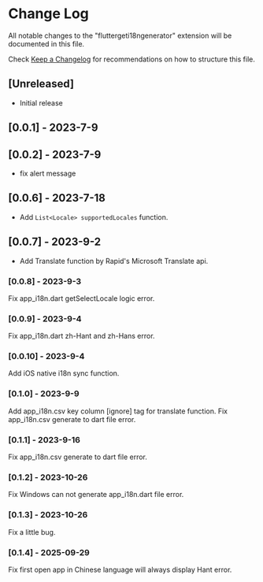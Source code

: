 # Change Log

All notable changes to the "fluttergeti18ngenerator" extension will be documented in this file.

Check [Keep a Changelog](http://keepachangelog.com/) for recommendations on how to structure this file.

## [Unreleased]

- Initial release

## [0.0.1] - 2023-7-9

## [0.0.2] - 2023-7-9
* fix alert message

## [0.0.6] - 2023-7-18
* Add `List<Locale> supportedLocales` function.

## [0.0.7] - 2023-9-2
* Add Translate function by Rapid's Microsoft Translate api.

### [0.0.8] - 2023-9-3

Fix app_i18n.dart getSelectLocale logic error.

### [0.0.9] - 2023-9-4

Fix app_i18n.dart zh-Hant and zh-Hans error.

### [0.0.10] - 2023-9-4

Add iOS native i18n sync function.

### [0.1.0] - 2023-9-9

Add app_i18n.csv key column [ignore] tag for translate function.
Fix app_i18n.csv generate to dart file error.

### [0.1.1] - 2023-9-16
Fix app_i18n.csv generate to dart file error.

### [0.1.2] - 2023-10-26
Fix Windows can not generate app_i18n.dart file error.

### [0.1.3] - 2023-10-26
Fix a little bug.

### [0.1.4] - 2025-09-29
Fix first open app in Chinese language will always display Hant error.
